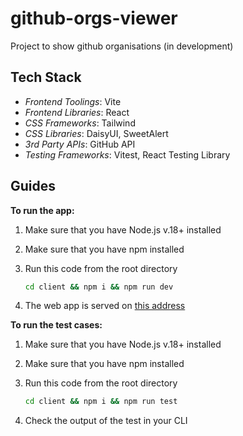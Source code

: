 # github-orgs-viewer

Project to show github organisations (in development)

## Tech Stack
- _Frontend Toolings_: Vite
- _Frontend Libraries_: React
- _CSS Frameworks_: Tailwind
- _CSS Libraries_: DaisyUI, SweetAlert
- _3rd Party APIs_: GitHub API
- _Testing_ _Frameworks_: Vitest, React Testing Library

## Guides
**To run the app:**

1. Make sure that you have Node.js v.18+ installed
2. Make sure that you have npm installed
3. Run this code from the root directory

    ```bash
    cd client && npm i && npm run dev
    ```

4. The web app is served on [this address](http://localhost:5173)

**To run the test cases:**
1. Make sure that you have Node.js v.18+ installed
2. Make sure that you have npm installed
3. Run this code from the root directory

    ```bash
    cd client && npm i && npm run test
    ```

4. Check the output of the test in your CLI

